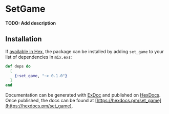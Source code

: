 # SetGame

**TODO: Add description**

## Installation

If [available in Hex](https://hex.pm/docs/publish), the package can be installed
by adding `set_game` to your list of dependencies in `mix.exs`:

```elixir
def deps do
  [
    {:set_game, "~> 0.1.0"}
  ]
end
```

Documentation can be generated with [ExDoc](https://github.com/elixir-lang/ex_doc)
and published on [HexDocs](https://hexdocs.pm). Once published, the docs can
be found at [https://hexdocs.pm/set_game](https://hexdocs.pm/set_game).

